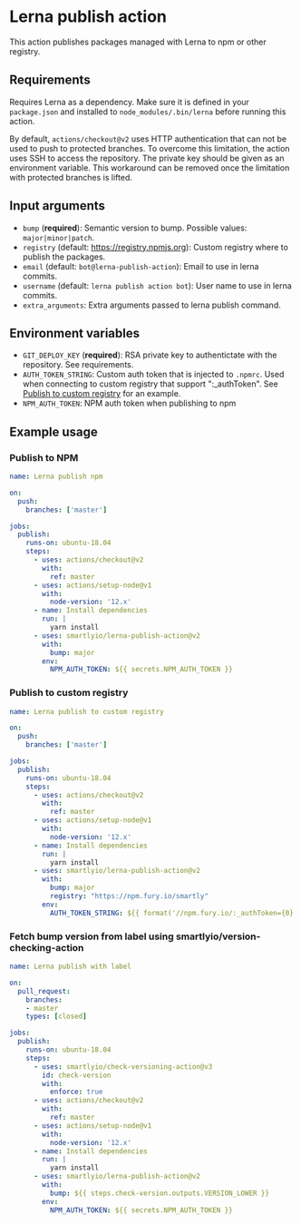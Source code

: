 # Lerna publish action

This action publishes packages managed with Lerna to npm or other registry.

## Requirements

Requires Lerna as a dependency. Make sure it is defined in your `package.json` and installed to
`node_modules/.bin/lerna` before running this action.

By default, `actions/checkout@v2` uses HTTP authentication that can not be used to push to protected branches. To
overcome this limitation, the action uses SSH to access the repository. The private key should be given as an
environment variable. This workaround can be removed once the limitation with protected branches is lifted.

## Input arguments

- `bump` (**required**): Semantic version to bump. Possible values: `major|minor|patch`.
- `registry` (default: https://registry.npmjs.org): Custom registry where to publish the packages.
- `email` (default: `bot@lerna-publish-action`): Email to use in lerna commits.
- `username` (default: `lerna publish action bot`): User name to use in lerna commits.
- `extra_arguments`: Extra arguments passed to lerna publish command.

## Environment variables

- `GIT_DEPLOY_KEY` (**required**): RSA private key to authentictate with the repository. See requirements.
- `AUTH_TOKEN_STRING`: Custom auth token that is injected to `.npmrc`. Used when connecting to custom registry that
  support ":_authToken". See [Publish to custom registry](#publish-to-custom-registry) for an example.
- `NPM_AUTH_TOKEN`: NPM auth token when publishing to npm

## Example usage

### Publish to NPM

```yaml
name: Lerna publish npm

on:
  push:
    branches: ['master']

jobs:
  publish:
    runs-on: ubuntu-18.04
    steps:
      - uses: actions/checkout@v2
        with:
          ref: master
      - uses: actions/setup-node@v1
        with:
          node-version: '12.x'
      - name: Install dependencies
        run: |
          yarn install
      - uses: smartlyio/lerna-publish-action@v2
        with:
          bump: major
        env:
          NPM_AUTH_TOKEN: ${{ secrets.NPM_AUTH_TOKEN }}
```

### Publish to custom registry

``` yaml
name: Lerna publish to custom registry

on:
  push:
    branches: ['master']

jobs:
  publish:
    runs-on: ubuntu-18.04
    steps:
      - uses: actions/checkout@v2
        with:
          ref: master
      - uses: actions/setup-node@v1
        with:
          node-version: '12.x'
      - name: Install dependencies
        run: |
          yarn install
      - uses: smartlyio/lerna-publish-action@v2
        with:
          bump: major
          registry: "https://npm.fury.io/smartly"
        env:
          AUTH_TOKEN_STRING: ${{ format('//npm.fury.io/:_authToken={0}', secrets.GEMFURY_TOKEN) }}
```

### Fetch bump version from label using smartlyio/version-checking-action

``` yaml
name: Lerna publish with label

on:
  pull_request:
    branches:
    - master
    types: [closed]

jobs:
  publish:
    runs-on: ubuntu-18.04
    steps:
      - uses: smartlyio/check-versioning-action@v3
        id: check-version
        with:
          enforce: true
      - uses: actions/checkout@v2
        with:
          ref: master
      - uses: actions/setup-node@v1
        with:
          node-version: '12.x'
      - name: Install dependencies
        run: |
          yarn install
      - uses: smartlyio/lerna-publish-action@v2
        with:
          bump: ${{ steps.check-version.outputs.VERSION_LOWER }}
        env:
          NPM_AUTH_TOKEN: ${{ secrets.NPM_AUTH_TOKEN }}
```
